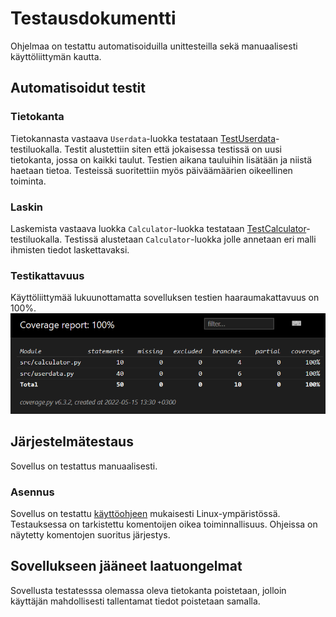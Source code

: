 # Testausdokumentti

Ohjelmaa on testattu automatisoiduilla unittesteilla sekä manuaalisesti käyttöliittymän kautta.

## Automatisoidut testit

### Tietokanta
Tietokannasta vastaava `Userdata`-luokka testataan [TestUserdata]()-testiluokalla. Testit alustettiin siten että jokaisessa testissä on uusi tietokanta, jossa on kaikki taulut. Testien aikana tauluihin lisätään ja niistä haetaan tietoa. Testeissä suoritettiin myös päiväämäärien oikeellinen toiminta.

### Laskin
Laskemista vastaava luokka `Calculator`-luokka testataan [TestCalculator]()-testiluokalla. Testissä alustetaan `Calculator`-luokka jolle annetaan eri malli ihmisten tiedot laskettavaksi.

### Testikattavuus
Käyttöliittymää lukuunottamatta sovelluksen testien haaraumakattavuus on 100%.
![](./kuvat/coveragereport.png)

## Järjestelmätestaus
Sovellus on testattus manuaalisesti.

### Asennus

Sovellus on testattu [käyttöohjeen](./kayttoohje.md) mukaisesti Linux-ympäristössä. Testauksessa on tarkistettu komentoijen oikea toiminnallisuus. Ohjeissa on näytetty komentojen suoritus järjestys.

## Sovellukseen jääneet laatuongelmat

Sovellusta testatesssa olemassa oleva tietokanta poistetaan, jolloin käyttäjän mahdollisesti tallentamat tiedot poistetaan samalla. 